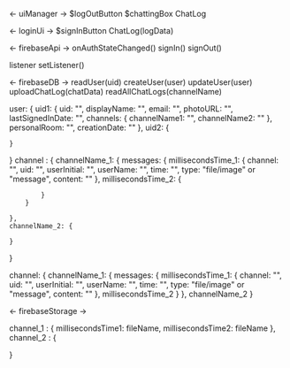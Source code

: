 <- uiManager ->
$logOutButton
$chattingBox
ChatLog

<- loginUi ->
$signInButton
ChatLog(logData)


<- firebaseApi ->
onAuthStateChanged()
signIn()
signOut()

listener
setListener()

<- firebaseDB ->
readUser(uid)
createUser(user)
updateUser(user)
uploadChatLog(chatData)
readAllChatLogs(channelName)

user: {
    uid1: {
        uid: "",
        displayName: "",
        email: "",
        photoURL: "",
        lastSignedInDate: "",
        channels: {
            channelName1: "",
            channelName2: ""
        },
        personalRoom: "",
        creationDate: ""
    },
    uid2: {

    }
}
channel : {
    channelName_1: {
        messages: {
            millisecondsTime_1: {
                channel: "",
                uid: "",
                userInitial: "",
                userName: "",
                time: "",
                type: "file/image" or "message",
                content: ""
            },
            millisecondsTime_2: {
                
            }
        }
        
    },
    channelName_2: {

    }
}

channel: {
    channelName_1: {
        messages: {
            millisecondsTime_1: {
                channel: "",
                uid: "",
                userInitial: "",
                userName: "",
                time: "",
                type: "file/image" or "message",
                content: ""
            },
            millisecondsTime_2
        }
    },
    channelName_2
}


<- firebaseStorage ->

channel_1 : {
    millisecondsTime1: fileName,
    millisecondsTime2: fileName
},
channel_2 : {
   
}
